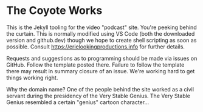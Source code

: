 The Coyote Works
=================

This is the Jekyll tooling for the video "podcast" site.  You're peeking behind the curtain.  This is normally modified using VS Code (both the downloaded version and github.dev) though we hope to create shell scripting as soon as possible.  Consult <https://erielookingproductions.info> for further details.

Requests and suggestions as to programming should be made via issues on GitHub.  Follow the template posted there.  Failure to follow the template there may result in summary closure of an issue.  We're working hard to get things working right.

Why the domain name?  One of the people behind the site worked as a civil servant during the presidency of the Very Stable Genius.  The Very Stable Genius resembled a certain "genius" cartoon character...
